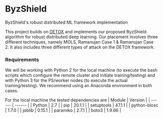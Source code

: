 # ByzShield
ByzShield's robust distributed ML framework implementation

This project builds on [DETOX] and implements our proposed ByzShield algorithm for robust distributed deep learning. Our placement involves three different techniques, namely MOLS, Ramanujan Case 1 & Ramanujan Case 2. It also includes three different types of attack on the DETOX framework.

### Requirements

We will be working with Python 2 for the local machine (to execute the bash scripts which configure the remote cluster and initiate training/testing) and with Python 3 for the PS/worker nodes (to execute the actual training/testing). We recommend using an Anaconda environment in both cases.

For the local machine the tested dependencies are
| Module | Version |
| ------ | ------ |
| Python | 2.7 |
| pip | 20.1.1 |
| setuptools | 47.1.1 |
| python-blosc | 1.7.0 |
| joblib | 0.15.1 |
| paramiko | 2.7.1 |
| boto3 | 1.9.66 |

[DETOX]: <https://github.com/hwang595/DETOX>


